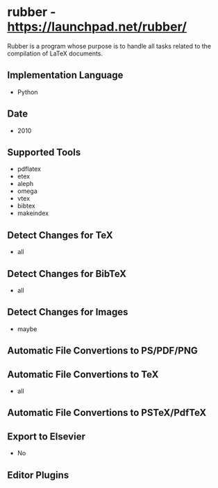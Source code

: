 # rubber - https://launchpad.net/rubber/
Rubber is a program whose purpose is to handle all tasks related to the compilation of LaTeX documents.

## Implementation Language
- Python

## Date
- 2010

## Supported Tools
- pdflatex
- etex
- aleph
- omega
- vtex
- bibtex
- makeindex

## Detect Changes for TeX
- all

## Detect Changes for BibTeX
- all

## Detect Changes for Images
- maybe

## Automatic File Convertions to PS/PDF/PNG

## Automatic File Convertions to TeX
- all

## Automatic File Convertions to PSTeX/PdfTeX

## Export to Elsevier
- No

## Editor Plugins
